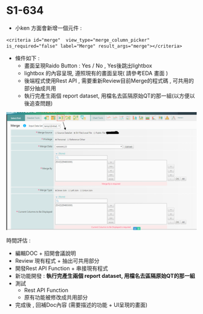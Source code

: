 # S1-634

* 小ken 方面會新增一個元件 :

```markup
<criteria id="merge"  view_type="merge_column_picker" is_required="false" label="Merge" result_args="merge"></criteria>
```

* 條件如下 :
  * 畫面呈現Raido Button :  Yes /  No  , Yes後跳出lightbox
  * lightbox 的內容呈現, 遵照現有的畫面呈現\( 請參考EDA 畫面 \)
  * 後端程式使用Rest API , 需要重新Review目前Merge的程式碼 , 可共用的部分抽成共用
  * 執行完產生兩個 report dataset, 用檔名去區隔原始QT的那一組\(以方便以後追查問題\)

![EDA Merge&#x756B;&#x9762;](../.gitbook/assets/merge.png)

時間評估 :

* 編輯DOC   +   招開會議說明
* Review 現有程式  +   抽出可共用部分
* 開發Rest API Function  +  串接現有程式
* 新功能開發  :  **執行完產生兩個 report dataset, 用檔名去區隔原始QT的那一組**
* 測試
  * Rest API Function
  * 原有功能被修改成共用部分
* 完成後 , 回補Doc內容  \(需要描述的功能  +  UI呈現的畫面\)

